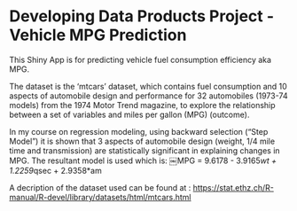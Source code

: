 Developing Data Products Project - Vehicle MPG Prediction  
==========================================================

This Shiny App is for predicting vehicle fuel consumption efficiency aka MPG.

The dataset is the ‘mtcars’ dataset, which contains fuel consumption and 10 aspects of automobile design and performance for 32 automobiles (1973-74 models) from the 1974 Motor Trend magazine, to explore the relationship between a set of variables and miles per gallon (MPG) (outcome). 

In my course on regression modeling, using backward selection (“Step Model”) it is shown that 3 aspects of automobile design (weight, 1/4 mile time and transmission) are statistically significant in explaining changes in MPG. The resultant model is used which is: ￼MPG = 9.6178 - 3.9165*wt + 1.2259*qsec + 2.9358*am

A decription of the dataset used can be found at : https://stat.ethz.ch/R-manual/R-devel/library/datasets/html/mtcars.html

 
